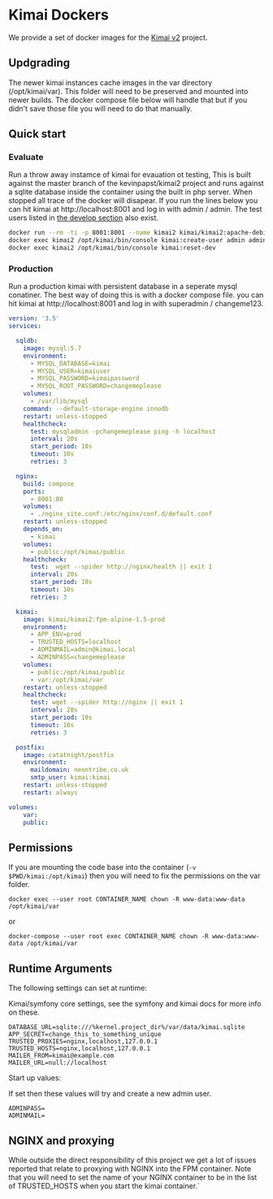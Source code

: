 # Kimai Dockers

We provide a set of docker images for the [Kimai v2](https://github.com/kevinpapst/kimai2) project.

## Updgrading

The newer kimai instances cache images in the var directory (/opt/kimai/var).  This folder will need to be preserved and mounted into newer builds.  The docker compose file below will handle that but if you didn't save those file you will need to do that manually.

## Quick start

### Evaluate

Run a throw away instamce of kimai for evauation ot testing,  This is built against the master branch of the kevinpapst/kimai2 project and runs against a sqlite database inside the container using the built in php server.  When stopped all trace of the docker will disapear.  If you run the lines below you can hit kimai at http://localhost:8001 and log in with admin / admin.  The test users listed in [the develop section](https://www.kimai.org/documentation/installation.html) also exist.

```bash
docker run --rm -ti -p 8001:8001 --name kimai2 kimai/kimai2:apache-debian-master-prod
docker exec kimai2 /opt/kimai/bin/console kimai:create-user admin admin@example.com ROLE_SUPER_ADMIN adminsecret
docker exec kimai2 /opt/kimai/bin/console kimai:reset-dev
```

### Production

Run a production kimai with persistent database in a seperate mysql conatiner. The best way of doing this is with a docker compose file. you can hit kimai at http://localhost:8001 and log in with superadmin / changeme123.

```yaml
version: '3.5'
services:

  sqldb:
    image: mysql:5.7
    environment:
      - MYSQL_DATABASE=kimai
      - MYSQL_USER=kimaiuser
      - MYSQL_PASSWORD=kimaipassword
      - MYSQL_ROOT_PASSWORD=changemeplease
    volumes:
      - /var/lib/mysql
    command: --default-storage-engine innodb
    restart: unless-stopped
    healthcheck:
      test: mysqladmin -pchangemeplease ping -h localhost
      interval: 20s
      start_period: 10s
      timeout: 10s
      retries: 3 

  nginx:
    build: compose
    ports:
      - 8001:80
    volumes:
      - ./nginx_site.conf:/etc/nginx/conf.d/default.conf
    restart: unless-stopped
    depends_on:
      - kimai
    volumes:
      - public:/opt/kimai/public
    healthcheck:
      test:  wget --spider http://nginx/health || exit 1 
      interval: 20s
      start_period: 10s
      timeout: 10s
      retries: 3 

  kimai:
    image: kimai/kimai2:fpm-alpine-1.5-prod
    environment:
      - APP_ENV=prod
      - TRUSTED_HOSTS=localhost
      - ADMINMAIL=admin@kimai.local
      - ADMINPASS=changemeplease
    volumes:
      - public:/opt/kimai/public
      - var:/opt/kimai/var
    restart: unless-stopped
    healthcheck:
      test: wget --spider http://nginx || exit 1
      interval: 20s
      start_period: 10s
      timeout: 10s
      retries: 3

  postfix:
    image: catatnight/postfix
    environment:
      maildomain: neontribe.co.uk
      smtp_user: kimai:kimai
    restart: unless-stopped
    restart: always

volumes:
    var:
    public:

```

## Permissions

If you are mounting the code base into the container (```-v $PWD/kimai:/opt/kimai```) then you will need to fix the permissions on the var folder.

    docker exec --user root CONTAINER_NAME chown -R www-data:www-data /opt/kimai/var

or

    docker-compose --user root exec CONTAINER_NAME chown -R www-data:www-data /opt/kimai/var


## Runtime Arguments

The following settings can set at runtime:

Kimai/symfony core settings, see the symfony and kimai docs for more info on these.

```
DATABASE_URL=sqlite:///%kernel.project_dir%/var/data/kimai.sqlite
APP_SECRET=change_this_to_something_unique
TRUSTED_PROXIES=nginx,localhost,127.0.0.1
TRUSTED_HOSTS=nginx,localhost,127.0.0.1
MAILER_FROM=kimai@example.com
MAILER_URL=null://localhost
```

Start up values:

If set then these values will try and create a new admin user.

```
ADMINPASS=
ADMINMAIL=
```

## NGINX and proxying

While outside the direct responsibility of this project we get a lot of issues reported that relate to proxying with NGINX into the FPM container.  Note that you will need to set the name of your NGINX container to be in the list of TRUSTED_HOSTS when you start the kimai container.`
